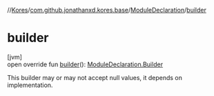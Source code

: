 //[Kores](../../../index.md)/[com.github.jonathanxd.kores.base](../index.md)/[ModuleDeclaration](index.md)/[builder](builder.md)

# builder

[jvm]\
open override fun [builder](builder.md)(): [ModuleDeclaration.Builder](-builder/index.md)

This builder may or may not accept null values, it depends on implementation.
